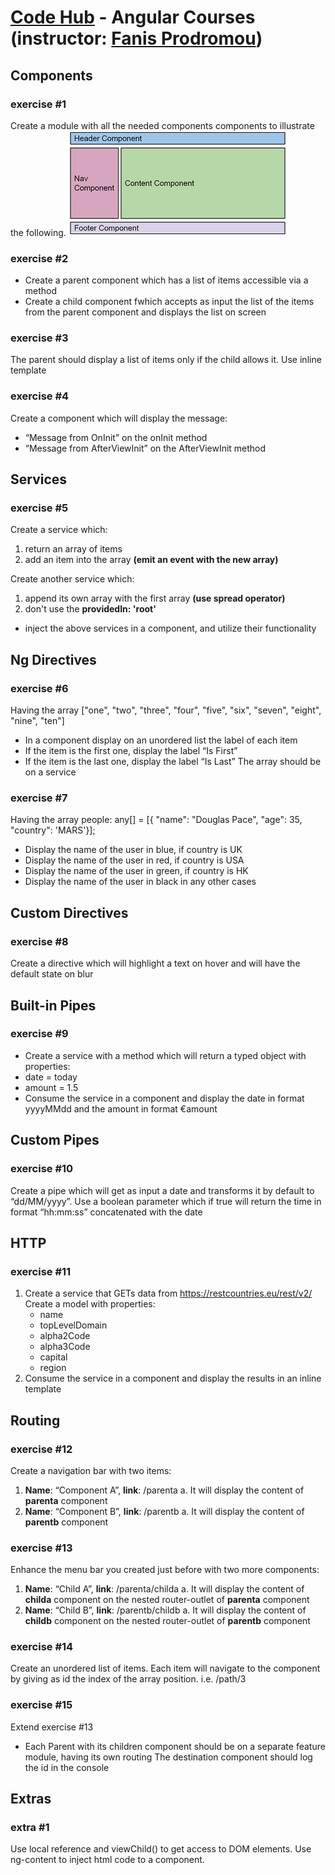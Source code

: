 #   [Code Hub](https://www.codehub.gr/) - Angular Courses (instructor: [Fanis Prodromou](https://github.com/profanis))

## Components

### exercise #1
Create a module with all the needed components components to illustrate the following.
![Alt text](readme_resources/first-ex.PNG)

### exercise #2
* Create a parent component which has a list of items accessible
via a method
* Create a child component fwhich accepts as input the list of the
items from the parent component and displays the list on screen

### exercise #3
The parent should display a list of items only if the child allows it.
Use inline template

### exercise #4
Create a component which will display the message:
*  “Message from OnInit” on the onInit method
*  “Message from AfterViewInit” on the AfterViewInit method

## Services

### exercise #5
Create a service which:

1. return an array of items
2. add an item into the array **(emit an event with the new array)**

Create another service which:

1. append its own array with the first array **(use spread operator)**
2. don't use the **providedIn: 'root'**

* inject the above services in a component, and utilize their functionality

## Ng Directives

### exercise #6
Having the array ["one", "two", "three", "four", "five", "six", "seven",
"eight", "nine", "ten"]

* In a component display on an unordered list the label of each item
* If the item is the first one, display the label “Is First”
* If the item is the last one, display the label “Is Last”
The array should be on a service

### exercise #7
Having the array people: any[] = [{ "name": "Douglas Pace",
"age": 35,
"country": 'MARS'}];

* Display the name of the user in blue, if country is UK
*  Display the name of the user in red, if country is USA
* Display the name of the user in green, if country is HK
* Display the name of the user in black in any other cases

## Custom Directives

### exercise #8
Create a directive which will highlight a text on hover
and will have the default state on blur

## Built-in Pipes

### exercise #9
* Create a service with a method which will return a typed object with
properties:
* date = today
* amount = 1.5
* Consume the service in a component and display the date in format
yyyyMMdd and the amount in format €amount

## Custom Pipes

### exercise #10
Create a pipe which will get as input a date and transforms it by default
to “dd/MM/yyyy”. Use a boolean parameter which if true will return the
time in format “hh:mm:ss” concatenated with the date

## HTTP

### exercise #11
1. Create a service that GETs data from
https://restcountries.eu/rest/v2/
    Create a model with properties:
    * name
    * topLevelDomain
    * alpha2Code
    * alpha3Code
    * capital
    * region
2. Consume the service in a component and display the results in an
inline template

## Routing

### exercise #12
Create a navigation bar with two items:
1. **Name**: “Component A”, **link**: /parenta
a. It will display the content of **parenta** component
2. **Name**: “Component B”, **link**: /parentb
a. It will display the content of **parentb** component

### exercise #13
Enhance the menu bar you created just before with two more components:
1. **Name**: “Child A”, **link**: /parenta/childa
a. It will display the content of **childa** component on the nested
router-outlet of **parenta** component
2. **Name**: “Child B”, **link**: /parentb/childb
a. It will display the content of **childb** component on the nested
router-outlet of **parentb** component

### exercise #14
Create an unordered list of items. Each item will navigate to the
component by giving as id the index of the array position.
i.e. /path/3

### exercise #15
Extend exercise #13

* Each Parent with its children component should be on a separate feature
  module, having its own routing
The destination component should log the id in the console

## Extras

### extra #1
Use local reference and viewChild() to get access to DOM elements.
Use ng-content to inject html code to a component.